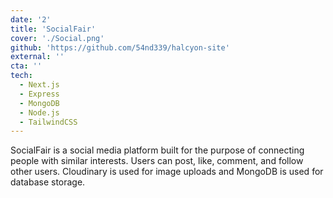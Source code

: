 ```yaml
---
date: '2'
title: 'SocialFair'
cover: './Social.png'
github: 'https://github.com/54nd339/halcyon-site'
external: ''
cta: ''
tech:
  - Next.js
  - Express
  - MongoDB
  - Node.js
  - TailwindCSS
---
```


SocialFair is a social media platform built for the purpose of connecting people with similar interests. Users can post, like, comment, and follow other users. Cloudinary is used for image uploads and MongoDB is used for database storage.